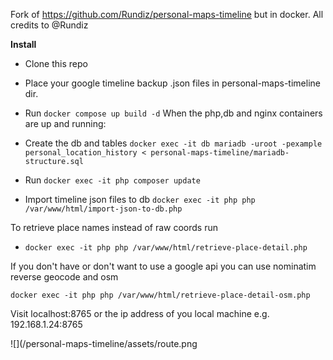 Fork of https://github.com/Rundiz/personal-maps-timeline but in docker.
All credits to @Rundiz

**Install**                               
                                                                                                                                                     
- Clone this repo 

-  Place your google timeline backup .json files in personal-maps-timeline dir.

- Run `docker compose up build -d`                                                      When the php,db and nginx containers are up and running:
                                                             
- Create the db and tables `docker exec -it db mariadb -uroot -pexample  personal_location_history < personal-maps-timeline/mariadb-structure.sql`

- Run `docker exec -it php composer update`

- Import timeline json files to db `docker exec -it php php /var/www/html/import-json-to-db.php`

To retrieve place names instead of raw coords run
- `docker exec -it php php /var/www/html/retrieve-place-detail.php`

If you don't have or don't want to use a google api you can use nominatim reverse geocode and osm 

`docker exec -it php php /var/www/html/retrieve-place-detail-osm.php`

Visit localhost:8765 or the ip address of you local machine e.g. 192.168.1.24:8765

![](/personal-maps-timeline/assets/route.png

